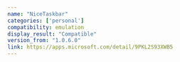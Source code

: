 ```yaml
---
name: "NiceTaskbar"
categories: ['personal']
compatibility: emulation
display_result: "Compatible"
version_from: "1.0.6.0"
link: https://apps.microsoft.com/detail/9PKL2S93XWB5
---
```

